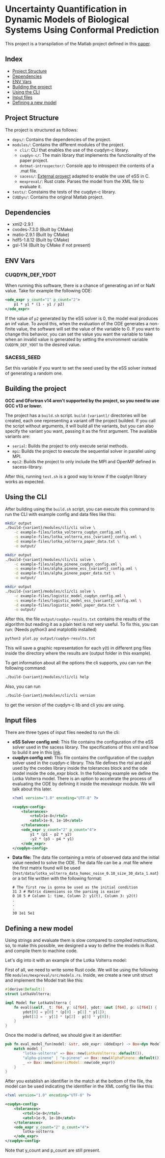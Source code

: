 # Uncertainty Quantification in Dynamic Models of Biological Systems Using Conformal Prediction

This project is a transpilation of the Matlab project
defined in this [paper](https://zenodo.org/records/13838652).

## Index

- [Project Structure](#project-structure)
- [Dependencies](#dependencies)
- [ENV Vars](#env-vars)
- [Building the project](#building-the-project)
- [Using the CLI](#using-the-cli)
- [Input files](#input-files)
- [Defining a new model](#defining-a-new-model)

## Project Structure

The project is structured as follows:

- `deps/`: Contains the dependencies of the project.
- `modules/`: Contains the different modules of the project.
    - `cli/`: CLI that enables the use of the cuqdyn-c library.
    - `cuqdyn-c/`: The main library that implements the functionality of the paper project.
    - `dotmat-introspector/`: Console app to introspect the contents of a .mat file.
    - `sacess/`: [External proyect](https://bitbucket.org/DavidPenas/sacess-library) adapted to enable the
      use of eSS in C.
    - `mexpreval/`: Rust crate. Parses the model from the XML file to evaluate it.
- `tests/`: Constains the tests of the cuqdyn-c library.
- `CUQDyn/`: Contains the original Matlab project.

## Dependencies

- xml2-2.9.1
- cvodes-7.3.0 (Built by CMake)
- matio-2.9.1 (Built by CMake)
- hdf5-1.8.12 (Built by CMake)
- gsl-1.14 (Built by CMake if not present)

## ENV Vars

### CUQDYN_DEF_YDOT

When running this software, there is a chance of generating an inf or NaN value. Take for example the following ODE:

```xml
<ode_expr y_count="1" p_count="2">
    p1 * y1 * (1 - y1 / p2)
</ode_expr>
```

If the value of `p2` generated by the eSS solver is 0, the model eval produces an inf value. To avoid this, when the
evaluation of the ODE generates a non-finite value, the software will set the value of the variable to 0. If you
want to change this behavior, you can set the value you want the variable to take when an invalid value is
generated by setting the environment variable `CUQDYN_DEF_YDOT` to the desired value.

### SACESS_SEED

Set this variable if you want to set the seed used by the eSS solver instead of 
generating a random one.

## Building the project

**GCC and GFortran v14 aren't supported by the project, so you need to use GCC v13 or lower.**

The project has a `build.sh` script.
`build-[variant]/` directories will be created, each one representing a variant
off the project builded. If you call the script without arguments, it will build
all the variants, but you can also specify the variant you want, passing it as the
first argument. The available variants are:

- `serial`: Builds the project to only execute serial methods.
- `mpi`: Builds the project to execute the sequential solver in parallel using MPI.
- `mpi2`: Builds the project to only include the MPI and OpenMP defined in sacess-library.
  
After this, running `test.sh` is a good way to know if the cuqdyn library works as expected.

## Using the CLI

After building using the `build.sh` script, you can execute this command to run the CLI
with example config and data files like this:

```bash
mkdir output
./build-{variant}/modules/cli/cli solve \
    -c example-files/lotka_volterra_cuqdyn_config.xml \
    -s example-files/lotka_volterra_ess_{variant}_config.xml \
    -d example-files/lotka_volterra_paper_data.txt \
    -o output/
```

```bash
mkdir output
./build-{variant}/modules/cli/cli solve \
    -c example-files/alpha_pinene_cuqdyn_config.xml \
    -s example-files/alpha_pinene_ess_{variant}_config.xml \
    -d example-files/alpha_pinene_paper_data.txt \
    -o output/
```

```bash
mkdir output
./build-{variant}/modules/cli/cli solve \
    -c example-files/logistic_model_cuqdyn_config.xml \
    -s example-files/logistic_model_ess_{variant}_config.xml \
    -d example-files/logistic_model_paper_data.txt \
    -o output/
```

After this, the file `output/cuqdyn-results.txt` contains the results of the
algorithm but reading it as a plain text is not very useful.
To fix this, you can run: (Needs python3 and matplotlib installed)

```bash
python3 plot.py output/cuqdyn-results.txt
```

This will save a graphic representation for each y(t) in different png files
inside the directory where the results are (output folder in this example).

To get information about all the options the cli supports, you can run the following command:

```bash
./build-{variant}/modules/cli/cli help
```

Also, you can run

```bash
./build-{variant}/modules/cli/cli version
```

to get the version of the cuqdyn-c lib and cli you are using.

## Input files

There are three types of input files needed to run the cli:

- **eSS Solver config xml:**
  This file contains the configuration of the eSS solver used in the sacess library.
  The specifications of this xml and how to build it are in
  this [link](https://bitbucket.org/DavidPenas/sacess-library/src/main/doc/manual/DOCUMENTATION_SACESS_SOFTWARE.pdf).
- **cuqdyn config xml:**
  This file contains the configuration of the cuqdyn solver used in the cuqdyn-c library.
  This file defines the rtol and atol used by the cvodes library inside the tolerances block
  and the ode model inside the ode_expr block. In the following example we define the Lotka Volterra model.
  There is an option to accelerate the process of evaluating the ODE by defining it inside the 
  mevalexpr module. We will talk about this later.
  ```xml
  <?xml version="1.0" encoding="UTF-8" ?>

  <cuqdyn-config>
      <tolerances>
          <rtol>1e-8</rtol>
          <atol>1e-9, 1e-10</atol>
      </tolerances>
      <ode_expr y_count="2" p_count="4">
          y1 * (p1 - p2 * y2)
          -y2 * (p3 - p4 * y1)
      </ode_expr>
  </cuqdyn-config>
  ```
- **Data file:**
  The data file containing a mtrix of observed data and the initial value
  needed to solve the ODE. The data file can be a .mat file where the first matrix
  found will be used (`test/data/lotka_volterra_data_homoc_noise_0.10_size_30_data_1.mat`)
  or a txt file written with the following format:
  ```
  # The first row is gonna be used as the initial condition
  31 3 # Matrix dimensions so the parsing is easier
  0 10 5 # Column 1: time, Column 2: y1(t), Column 3: y2(t)
  .
  .
  .
  30 1e1 5e1
  ```

## Defining a new model

Using strings and evaluate them is slow compared to compiled instructions, so, to make this
 possible, we designed a way to define the models in Rust and compile them to machine code.

Let's dig into it with an example of the Lotka Volterra model:

First of all, we need to write some Rust code. We will be using the following file
`modules/mexpreval/src/models.rs`. Inside, we create a new unit struct and implement 
the Model trait like this:
```Rust
#[derive(Default)]
struct LotkaVolterra;

impl Model for LotkaVolterra {
    fn eval(&self, _t: f64, y: &[f64], ydot: &mut [f64], p: &[f64]) {
        ydot[0] = y[0] * (p[0] - p[1] * y[1]);
        ydot[1] = - y[1] * (p[2] - p[3] * y[0]);
    }
}
```

Once the model is defined, we should give it an identifier:
```Rust
pub fn eval_model_fun(model: &str, ode_expr: &OdeExpr) -> Box<dyn Model> {
    match model {
        "lotka-volterra" => Box::new(LotkaVolterra::default()),
        "alpha-pinene" | "α-pinene" => Box::new(AlphaPinene::default()),
        _ => Box::new(GenericModel::new(ode_expr))
    }
}
```

After you establish an identifier in the match at the bottom of the file, the model can be 
used indicating the identifier in the XML config file like this:

  ```xml
<?xml version="1.0" encoding="UTF-8" ?>

  <cuqdyn-config>
      <tolerances>
          <rtol>1e-8</rtol>
          <atol>1e-9, 1e-10</atol>
      </tolerances>
      <ode_expr y_count="2" p_count="4">
          lotka-volterra
      </ode_expr>
  </cuqdyn-config>
  ```

Note that y_count and p_count are still present.
